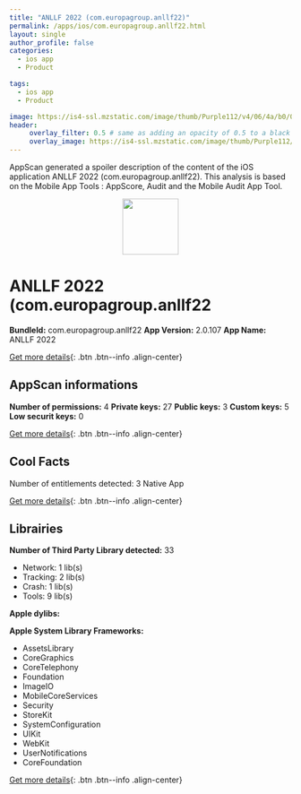 ```yaml
---
title: "ANLLF 2022 (com.europagroup.anllf22)"
permalink: /apps/ios/com.europagroup.anllf22.html
layout: single
author_profile: false
categories: 
  - ios app 
  - Product 

tags: 
  - ios app 
  - Product 

image: https://is4-ssl.mzstatic.com/image/thumb/Purple112/v4/06/4a/b0/064ab0c9-317c-709e-538d-dd4495219dad/AppIcon-1x_U007emarketing-0-7-0-85-220.png/512x512bb.jpg
header: 
     overlay_filter: 0.5 # same as adding an opacity of 0.5 to a black background
     overlay_image: https://is4-ssl.mzstatic.com/image/thumb/Purple112/v4/06/4a/b0/064ab0c9-317c-709e-538d-dd4495219dad/AppIcon-1x_U007emarketing-0-7-0-85-220.png/512x512bb.jpg
---
```

AppScan generated a spoiler description of the content of the iOS application ANLLF 2022 (com.europagroup.anllf22). This analysis is based on the Mobile App Tools : AppScore, Audit and the Mobile Audit App Tool.

  
  
<div style="text-align: center;"><img src="https://is4-ssl.mzstatic.com/image/thumb/Purple112/v4/06/4a/b0/064ab0c9-317c-709e-538d-dd4495219dad/AppIcon-1x_U007emarketing-0-7-0-85-220.png/512x512bb.jpg" width="100" height="100"></div>  
  
# ANLLF 2022 (com.europagroup.anllf22

**BundleId:** com.europagroup.anllf22
**App Version:** 2.0.107
**App Name:** ANLLF 2022


[Get more details](/pricing.html){: .btn .btn--info .align-center}  
  
## AppScan informations 

**Number of permissions:** 4
**Private keys:** 27
**Public keys:** 3
**Custom keys:** 5
**Low securit keys:** 0
  
[Get more details](/pricing.html){: .btn .btn--info .align-center}

## Cool Facts

Number of entitlements detected: 3
Native App
  
[Get more details](/pricing.html){: .btn .btn--info .align-center}

## Librairies 
**Number of Third Party Library detected:** 33
- Network: 1 lib(s)
- Tracking: 2 lib(s)
- Crash: 1 lib(s)
- Tools: 9 lib(s)

**Apple dylibs:**


**Apple System Library Frameworks:**
- AssetsLibrary
- CoreGraphics
- CoreTelephony
- Foundation
- ImageIO
- MobileCoreServices
- Security
- StoreKit
- SystemConfiguration
- UIKit
- WebKit
- UserNotifications
- CoreFoundation


  
[Get more details](/pricing.html){: .btn .btn--info .align-center}

